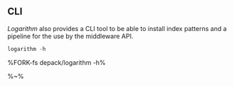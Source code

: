 ## CLI

_Logarithm_ also provides a CLI tool to be able to install index patterns and a pipeline for the use by the middleware API.

```js
logarithm -h
```

%FORK-fs depack/logarithm -h%

%~%